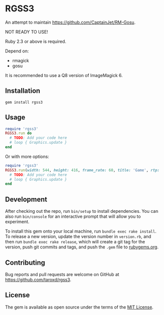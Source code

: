 # RGSS3

An attempt to maintain https://github.com/CaptainJet/RM-Gosu.

NOT READY TO USE!

Ruby 2.3 or above is required.

Depend on:
* rmagick
* gosu

It is recommended to use a Q8 version of ImageMagick 6.

## Installation
```
gem install rgss3
```

## Usage

```ruby
require 'rgss3'
RGSS3.run do
  # TODO: Add your code here
  # loop { Graphics.update }
end
```

Or with more options:
```ruby
require 'rgss3'
RGSS3.run(width: 544, height: 416, frame_rate: 60, title: 'Game', rtp: 'path/to/rtp') do
  # TODO: Add your code here
  # loop { Graphics.update }
end
```

## Development

After checking out the repo, run `bin/setup` to install dependencies. You can also run `bin/console` for an interactive prompt that will allow you to experiment.

To install this gem onto your local machine, run `bundle exec rake install`. To release a new version, update the version number in `version.rb`, and then run `bundle exec rake release`, which will create a git tag for the version, push git commits and tags, and push the `.gem` file to [rubygems.org](https://rubygems.org).

## Contributing

Bug reports and pull requests are welcome on GitHub at https://github.com/taroxd/rgss3.

## License

The gem is available as open source under the terms of the [MIT License](http://opensource.org/licenses/MIT).

